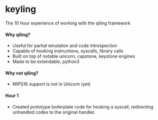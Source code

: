 # keyling
The 10 hour experience of working with the qiling framework

#### Why qiling?
* Useful for partial emulation and code introspection
* Capable of hooking instructions, syscalls, library calls
* Built on top of notable unicorn, capstone, keystone engines
* Made to be extendable, python3

#### Why not qiling?
* MIPS16 support is not in Unicorn (yet)

#### Hour 1 
* Created prototype boilerplate code for hooking a syscall, redirecting unhandled codes to the original handler.
